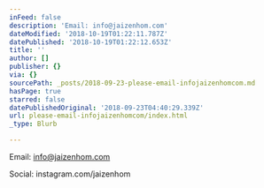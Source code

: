 ```yaml
---
inFeed: false
description: 'Email: info@jaizenhom.com'
dateModified: '2018-10-19T01:22:11.787Z'
datePublished: '2018-10-19T01:22:12.653Z'
title: ''
author: []
publisher: {}
via: {}
sourcePath: _posts/2018-09-23-please-email-infojaizenhomcom.md
hasPage: true
starred: false
datePublishedOriginal: '2018-09-23T04:40:29.339Z'
url: please-email-infojaizenhomcom/index.html
_type: Blurb

---
```

Email: info@jaizenhom.com

Social: instagram.com/jaizenhom